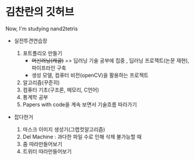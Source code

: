 # 김찬란의 깃허브

Now, I'm studying nand2tetris

- 실전투견연습장
  1. 포트폴리오 만들기
     - ~~머신러닝(캐글)~~ => 딥러닝 기술 공부에 집중 , 딥러닝 프로젝트(논문 재현), 파이프라인 구축
     - 생성 모델, 컴퓨터 비전(openCV)을 활용하는 프로젝트
  2. 알고리즘(꾸준히)
  3. 컴퓨터 기초(구조론, 메모리, C언어)
  4. 통계학 공부
  5. Papers with code을 계속 보면서 기술흐름 따라가기
 
- 잡다한거
  1. 마스크 이미지 생성기(그랩컷알고리즘)
  2. Del Machine : 과다한 파일 수로 인해 삭제 불가능할 때
  3. 줌 따라만들어보기
  4. 트위터 따라만들어보기


